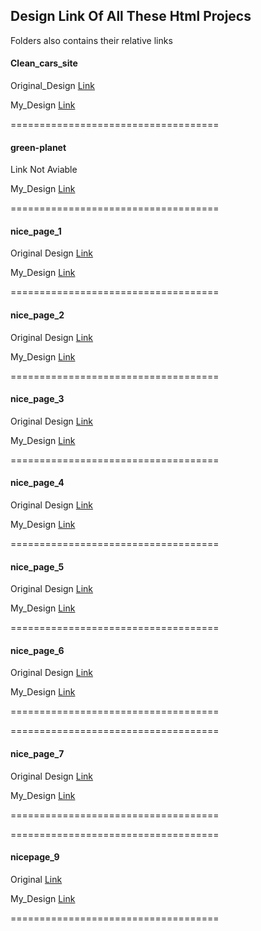 ## Design Link Of All These Html Projecs

Folders also contains their relative links


#### Clean_cars_site
Original_Design [Link](https://html.design/preview/?theme=cleancars)

My_Design [Link](https://varunuk09.github.io/HTML_PROJECTS/Clean_cars_site/)

====================================

#### green-planet
Link Not Aviable

My_Design [Link](https://varunuk09.github.io/HTML_PROJECTS/green-planet/)

====================================


#### nice_page_1
Original Design [Link](https://nicepage.com/website-templates/preview/flex-2-18333?device=desktop)

My_Design [Link](https://varunuk09.github.io/HTML_PROJECTS/nice_page_1/)

====================================

#### nice_page_2
Original Design [Link](https://nicepage.com/website-builder-software/preview/victory-of-competitors-2478566?device=desktop)

My_Design [Link](https://varunuk09.github.io/HTML_PROJECTS/nice_page_2/)

====================================

#### nice_page_3
Original Design [Link](https://nicepage.com/templates/preview/artist-biography-554831?device=desktop)

My_Design [Link](https://varunuk09.github.io/HTML_PROJECTS/nice_page_3/)

====================================

#### nice_page_4
Original Design [Link](https://nicepage.com/templates/preview/house-repair-and-contruction-60525?device=desktop)

My_Design [Link](https://varunuk09.github.io/HTML_PROJECTS/nice_page_4/)

====================================

#### nice_page_5
Original Design [Link](https://nicepage.com/templates/preview/constructive-architecture-18528?device=desktop)

My_Design [Link](https://varunuk09.github.io/HTML_PROJECTS/nice_page_5/)

====================================

#### nice_page_6
Original Design [Link](https://nicepage.com/website-templates/preview/business-bridge-20115?device=desktop)

My_Design [Link](https://varunuk09.github.io/HTML_PROJECTS/nice_page_6/)

====================================


====================================

#### nice_page_7
Original Design [Link](https://nicepage.com/website-builder-software/preview/ecology-habits-67560?device=desktop)

My_Design [Link](https://varunuk09.github.io/HTML_PROJECTS/nice_page_7/)

====================================

====================================

#### nicepage_9

Original [Link](https://nicepage.com/website-builder-software/preview/business-environment-1976004?device=desktop)

My_Design [Link](https://varunuk09.github.io/HTML_PROJECTS/nicepage_9/)

====================================
